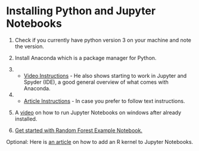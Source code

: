 
# Installing Python and Jupyter Notebooks  

1.  Check if you currently have python version 3 on your machine and note the version.  
    
2.  Install Anaconda which is a package manager for Python.  
    

1.  - [Video Instructions](https://youtu.be/5mDYijMfSzs) - He also shows starting to work in Jupyter and Spyder (IDE), a good general overview of what comes with Anaconda.  
    

1.  - [Article Instructions](https://www.datacamp.com/community/tutorials/installing-anaconda-windows) - In case you prefer to follow text instructions.  
    

5.  A  [video](https://youtu.be/J5RN4etE900)  on how to run Jupyter Notebooks on windows after already installed.  
    
6.  [Get started with Random Forest Example Notebook.](https://aidenvjohnson.com/wp-content/uploads/2020/05/Intro_python-1.html)  
    

  

Optional: Here is  [an article](https://richpauloo.github.io/2018-05-16-Installing-the-R-kernel-in-Jupyter-Lab/) on how to add an R kernel to Jupyter Notebooks.
<!--stackedit_data:
eyJoaXN0b3J5IjpbLTEwNTk2NTQ0NzldfQ==
-->